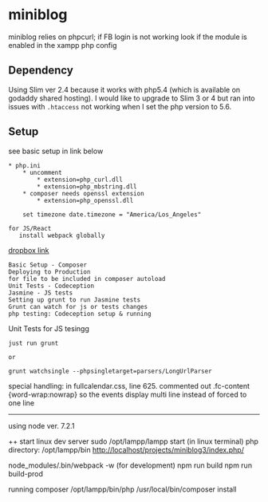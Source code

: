 # miniblog

miniblog relies on phpcurl; if FB login is not working look if the module is enabled in the xampp php config

## Dependency

Using Slim ver 2.4 because it works with php5.4 (which is available on godaddy shared hosting). I would like to upgrade to Slim 3 or 4 but ran into issues with `.htaccess` not working when I set the php version to 5.6.

## Setup

see basic setup in link below

    * php.ini
        * uncomment
            * extension=php_curl.dll
            * extension=php_mbstring.dll
        * composer needs openssl extension
            * extension=php_openssl.dll

        set timezone date.timezone = "America/Los_Angeles"

    for JS/React
       install webpack globally

[dropbox link](https://paper.dropbox.com/doc/Project-notes-To-remember-Aqk90sy9YHyVkkxkMuqaZ)

    Basic Setup - Composer
    Deploying to Production
    for file to be included in composer autoload
    Unit Tests - Codeception
    Jasmine - JS tests
    Setting up grunt to run Jasmine tests
    Grunt can watch for js or tests changes
    php testing: Codeception setup & running

Unit Tests for JS tesingg

    just run grunt

    or

    grunt watchsingle --phpsingletarget=parsers/LongUrlParser

special handling:
in fullcalendar.css, line 625.
commented out .fc-content {word-wrap:nowrap}
so the events display multi line instead of forced to one line

----
using node ver. 7.2.1

++ start linux dev server
sudo /opt/lampp/lampp start
(in linux terminal)
php directory: /opt/lampp/bin
    [http://localhost/projects/miniblog3/index.php/](http://localhost/projects/miniblog3/index.php/)

 node_modules/.bin/webpack -w (for development)
 npm run build
 npm run build-prod
 
 running composer
 /opt/lampp/bin/php /usr/local/bin/composer install